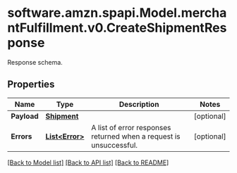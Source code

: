 # software.amzn.spapi.Model.merchantFulfillment.v0.CreateShipmentResponse
Response schema.

## Properties

Name | Type | Description | Notes
------------ | ------------- | ------------- | -------------
**Payload** | [**Shipment**](Shipment.md) |  | [optional] 
**Errors** | [**List&lt;Error&gt;**](Error.md) | A list of error responses returned when a request is unsuccessful. | [optional] 

[[Back to Model list]](../README.md#documentation-for-models) [[Back to API list]](../README.md#documentation-for-api-endpoints) [[Back to README]](../README.md)

